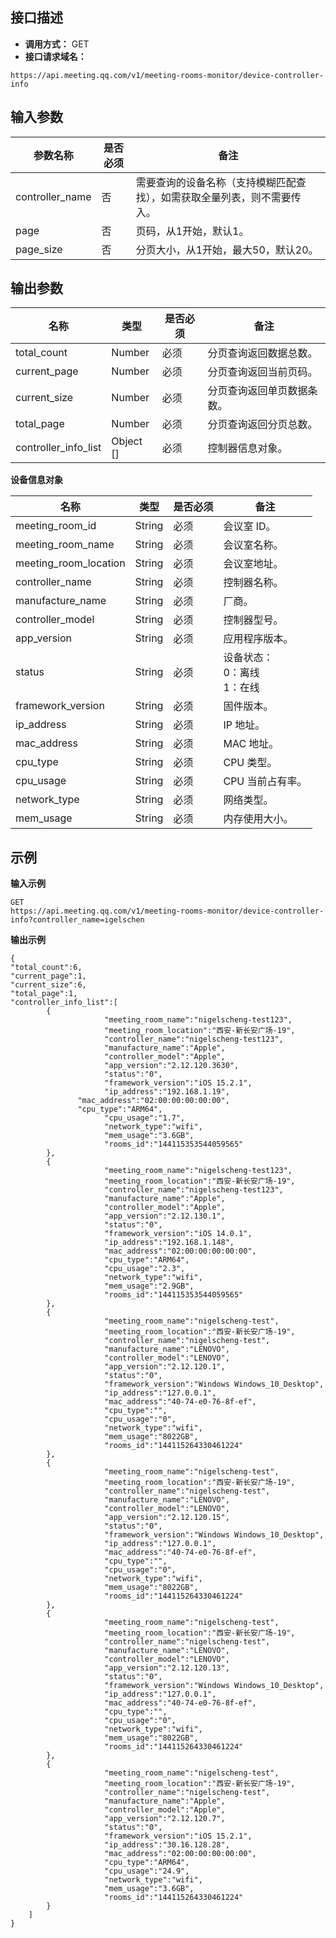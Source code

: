 ## 接口描述
- **调用方式：** GET
- **接口请求域名：** 
```josn
https://api.meeting.qq.com/v1/meeting-rooms-monitor/device-controller-info
```

## 输入参数
| 参数名称        | 是否必须  | 备注                                                         |
| --------------- | --------| ------------------------------------------------------------ |
| controller_name | 否         | 需要查询的设备名称（支持模糊匹配查找），如需获取全量列表，则不需要传入。 |
| page            | 否    | 页码，从1开始，默认1。                                       |
| page_size       | 否   | 分页大小，从1开始，最大50，默认20。                          |





## 输出参数
| 名称 | 类型 | 是否必须	 |备注 |
|---------|---------|---------|---------|
| total_count | Number | 必须 |分页查询返回数据总数。 |
| current_page | Number | 必须 |分页查询返回当前页码。	 |
| current_size | Number | 必须 |分页查询返回单页数据条数。	 |
| total_page | Number | 必须 |分页查询返回分页总数。	 |
| controller_info_list | Object [] | 必须 |控制器信息对象。 |



**设备信息对象**

| 名称 | 类型 | 是否必须	 |备注 |
|---------|---------|---------|---------|
| meeting_room_id | String | 必须 |会议室 ID。	 |
| meeting_room_name | String | 必须 |会议室名称。	 |
| meeting_room_location | String | 必须 |会议室地址。	 |
| controller_name | String | 必须 |控制器名称。 |
| manufacture_name | String | 必须 |厂商。 |
| controller_model | String | 必须 |控制器型号。 |
| app_version | String | 必须 |应用程序版本。 |
| status | String | 必须 |设备状态：<br>0：离线 <br>1：在线	 |
| framework_version | String | 必须 |固件版本。 |
| ip_address | String | 必须 |IP 地址。 |
| mac_address | String | 必须 |MAC 地址。 |
| cpu_type | String | 必须 |CPU 类型。 |
| cpu_usage | String | 必须 |CPU 当前占有率。 |
| network_type | String | 必须 |网络类型。 |
| mem_usage | String | 必须 |内存使用大小。 |

## 示例
**输入示例**
```josn
GET
https://api.meeting.qq.com/v1/meeting-rooms-monitor/device-controller-info?controller_name=igelschen
```

**输出示例**
```josn
{
"total_count":6,
"current_page":1,
"current_size":6,
"total_page":1,
"controller_info_list":[
		{
					 "meeting_room_name":"nigelscheng-test123",
					 "meeting_room_location":"西安-新长安广场-19",
					 "controller_name":"nigelscheng-test123",
					 "manufacture_name":"Apple",
					 "controller_model":"Apple",
					 "app_version":"2.12.120.3630",
					 "status":"0",
					 "framework_version":"iOS 15.2.1",
					 "ip_address":"192.168.1.19",
		       "mac_address":"02:00:00:00:00:00",
		       "cpu_type":"ARM64",
					 "cpu_usage":"1.7",
					 "network_type":"wifi",
					 "mem_usage":"3.6GB",
					 "rooms_id":"144115353544059565"
		},
		{
					 "meeting_room_name":"nigelscheng-test123",
					 "meeting_room_location":"西安-新长安广场-19",
					 "controller_name":"nigelscheng-test123",
					 "manufacture_name":"Apple",
					 "controller_model":"Apple",
					 "app_version":"2.12.130.1",
					 "status":"0",
					 "framework_version":"iOS 14.0.1",
					 "ip_address":"192.168.1.148",
					 "mac_address":"02:00:00:00:00:00",
					 "cpu_type":"ARM64",
					 "cpu_usage":"2.3",
					 "network_type":"wifi",
					 "mem_usage":"2.9GB",
					 "rooms_id":"144115353544059565"
		},
		{
					 "meeting_room_name":"nigelscheng-test",
					 "meeting_room_location":"西安-新长安广场-19",
					 "controller_name":"nigelscheng-test",
					 "manufacture_name":"LENOVO",
					 "controller_model":"LENOVO",
					 "app_version":"2.12.120.1",
					 "status":"0",
					 "framework_version":"Windows Windows_10_Desktop",
					 "ip_address":"127.0.0.1",
					 "mac_address":"40-74-e0-76-8f-ef",
					 "cpu_type":"",
					 "cpu_usage":"0",
					 "network_type":"wifi",
					 "mem_usage":"8022GB",
					 "rooms_id":"144115264330461224"
		},
		{
					 "meeting_room_name":"nigelscheng-test",
					 "meeting_room_location":"西安-新长安广场-19",
					 "controller_name":"nigelscheng-test",
					 "manufacture_name":"LENOVO",
					 "controller_model":"LENOVO",
					 "app_version":"2.12.120.15",
					 "status":"0",
					 "framework_version":"Windows Windows_10_Desktop",
					 "ip_address":"127.0.0.1",
					 "mac_address":"40-74-e0-76-8f-ef",
					 "cpu_type":"",
					 "cpu_usage":"0",
					 "network_type":"wifi",
					 "mem_usage":"8022GB",
					 "rooms_id":"144115264330461224"
		},
		{
					 "meeting_room_name":"nigelscheng-test",
					 "meeting_room_location":"西安-新长安广场-19",
					 "controller_name":"nigelscheng-test",
					 "manufacture_name":"LENOVO",
					 "controller_model":"LENOVO",
					 "app_version":"2.12.120.13",
					 "status":"0",
					 "framework_version":"Windows Windows_10_Desktop",
					 "ip_address":"127.0.0.1",
					 "mac_address":"40-74-e0-76-8f-ef",
					 "cpu_type":"",
					 "cpu_usage":"0",
					 "network_type":"wifi",
					 "mem_usage":"8022GB",
					 "rooms_id":"144115264330461224"
		},
		{
					 "meeting_room_name":"nigelscheng-test",
					 "meeting_room_location":"西安-新长安广场-19",
					 "controller_name":"nigelscheng-test",
					 "manufacture_name":"Apple",
					 "controller_model":"Apple",
					 "app_version":"2.12.120.7",
					 "status":"0",
					 "framework_version":"iOS 15.2.1",
					 "ip_address":"30.16.128.28",
					 "mac_address":"02:00:00:00:00:00",
					 "cpu_type":"ARM64",
					 "cpu_usage":"24.9",
					 "network_type":"wifi",
					 "mem_usage":"3.6GB",
					 "rooms_id":"144115264330461224"
		}
	]
}
```
